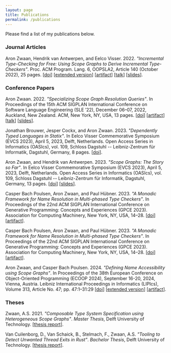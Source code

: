 ```yaml
---
layout: page
title: Publications
permalink: /publications
---
```


Please find a list of my publications below.

### Journal Articles

Aron Zwaan, Hendrik van Antwerpen, and Eelco Visser. 2022. _"Incremental Type-Checking for Free: Using Scope Graphs to Derive Incremental Type-Checkers"_.
 Proc. ACM Program. Lang. 6, OOPSLA2, Article 140 (October 2022), 25 pages.
[[doi](https://doi.org/10.1145/3563303)]
[[extended version](/assets/oopsla22-extended.pdf)]
[[artifact](https://doi.org/10.5281/zenodo.7071393)]
[[talk](https://youtu.be/5b7gslogdww)]
[[slides](/assets/oopsla22-slides.pdf)].

### Conference Papers

Aron Zwaan. 2022. _"Specializing Scope Graph Resolution Queries"_.
In Proceedings of the 15th ACM SIGPLAN International Conference on Software Language Engineering (SLE ’22), December 06–07, 2022, Auckland, New Zealand.
ACM, New York, NY, USA, 13 pages.
[[doi](https://doi.org/10.1145/3567512.3567523)]
[[artifact](https://doi.org/10.5281/zenodo.7189413)]
[[talk](https://youtu.be/gKJ4b-ADCAc)]
[[slides](/assets/sle22-slides.pdf)].

Jonathan Brouwer, Jesper Cockx, and Aron Zwaan. 2023. _"Dependently Typed Languages in Statix"_.
In Eelco Visser Commemorative Symposium (EVCS 2023), April 5, 2023, Delft, Netherlands.
Open Access Series in Informatics (OASIcs), vol. 109, Schloss Dagstuhl -- Leibniz-Zentrum für Informatik, Dagstuhl, Germany, 8 pages.
[[doi](https://doi.org/10.4230/OASIcs.EVCS.2023.6)].

Aron Zwaan, and Hendrik van Antwerpen. 2023. _"Scope Graphs: The Story so Far"_.
In Eelco Visser Commemorative Symposium (EVCS 2023), April 5, 2023, Delft, Netherlands.
Open Access Series in Informatics (OASIcs), vol. 109, Schloss Dagstuhl -- Leibniz-Zentrum für Informatik, Dagstuhl, Germany, 13 pages.
[[doi](https://doi.org/10.4230/OASIcs.EVCS.2023.32)]
[[slides](/assets/evcs-slides.pdf)].

Casper Bach Poulsen, Aron Zwaan, and Paul Hübner. 2023. _"A Monadic Framework for Name Resolution in Multi-phased Type Checkers"_.
In Proceedings of the 22nd ACM SIGPLAN International Conference on Generative Programming: Concepts and Experiences (GPCE 2023).
Association for Computing Machinery, New York, NY, USA, 14–28.
[[doi](https://doi.org/10.1145/3624007.3624051)]
[[artifact](https://doi.org/10.5281/zenodo.8337245)].

Casper Bach Poulsen, Aron Zwaan, and Paul Hübner. 2023. _"A Monadic Framework for Name Resolution in Multi-phased Type Checkers"_.
In Proceedings of the 22nd ACM SIGPLAN International Conference on Generative Programming: Concepts and Experiences (GPCE 2023).
Association for Computing Machinery, New York, NY, USA, 14–28.
[[doi](https://doi.org/10.1145/3624007.3624051)]
[[artifact](https://doi.org/10.5281/zenodo.8337245)].

Aron Zwaan, and Casper Bach Poulsen. 2024. _"Defining Name Accessibility using Scope Graphs"_.
In Proceedings of the 38th European Conference on Object-Oriented Programming (ECOOP 2024), September 16-20, 2024, Vienna, Austria.
Leibniz International Proceedings in Informatics (LIPIcs), Volume 313, Article No. 47; pp. 47:1–31:29
[[doi](https://doi.org/10.4230/LIPIcs.ECOOP.2024.47)]
[[extended version](https://doi.org/10.48550/arXiv.2407.09320)]
[[artifact](https://doi.org/10.5281/zenodo.11179594)].


### Theses

Zwaan, A.S. 2021. _"Composable Type System Specification using Heterogeneous Scope Graphs"_.
_Master Thesis_, Delft University of Technology.
[[thesis report]](http://resolver.tudelft.nl/uuid:68b7291c-0f81-4a70-89bb-37624f8615bd).

Van Cuilenborg, D., Van Schaick, B., Stelmach, F., Zwaan, A.S.
_"Tooling to Detect Unwanted Thread Exits in Rust"_.
_Bachelor Thesis_, Delft University of Technology.
[[thesis report]](http://resolver.tudelft.nl/uuid:c4e95618-390d-4210-a76f-ce23640a194d).

